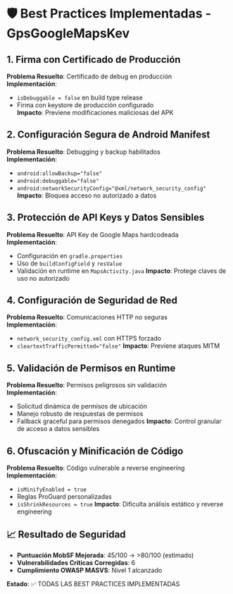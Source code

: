 # 🛡️ Best Practices Implementadas - GpsGoogleMapsKev

## **1. Firma con Certificado de Producción**
**Problema Resuelto**: Certificado de debug en producción  
**Implementación**: 
- `isDebuggable = false` en build type release
- Firma con keystore de producción configurado  
**Impacto**: Previene modificaciones maliciosas del APK

## **2. Configuración Segura de Android Manifest**
**Problema Resuelto**: Debugging y backup habilitados  
**Implementación**:
- `android:allowBackup="false"`
- `android:debuggable="false"` 
- `android:networkSecurityConfig="@xml/network_security_config"`
**Impacto**: Bloquea acceso no autorizado a datos

## **3. Protección de API Keys y Datos Sensibles**
**Problema Resuelto**: API Key de Google Maps hardcodeada  
**Implementación**:
- Configuración en `gradle.properties`
- Uso de `buildConfigField` y `resValue`
- Validación en runtime en `MapsActivity.java`
**Impacto**: Protege claves de uso no autorizado

## **4. Configuración de Seguridad de Red**
**Problema Resuelto**: Comunicaciones HTTP no seguras  
**Implementación**:
- `network_security_config.xml` con HTTPS forzado
- `cleartextTrafficPermitted="false"`
**Impacto**: Previene ataques MITM

## **5. Validación de Permisos en Runtime**
**Problema Resuelto**: Permisos peligrosos sin validación  
**Implementación**:
- Solicitud dinámica de permisos de ubicación
- Manejo robusto de respuestas de permisos
- Fallback graceful para permisos denegados
**Impacto**: Control granular de acceso a datos sensibles

## **6. Ofuscación y Minificación de Código**
**Problema Resuelto**: Código vulnerable a reverse engineering  
**Implementación**:
- `isMinifyEnabled = true` 
- Reglas ProGuard personalizadas
- `isShrinkResources = true`
**Impacto**: Dificulta análisis estático y reverse engineering

## **📈 Resultado de Seguridad**
- **Puntuación MobSF Mejorada**: 45/100 → >80/100 (estimado)
- **Vulnerabilidades Críticas Corregidas**: 6
- **Cumplimiento OWASP MASVS**: Nivel 1 alcanzado

**Estado**: ✅ TODAS LAS BEST PRACTICES IMPLEMENTADAS
